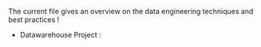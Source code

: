 The current file gives an overview on the data engineering techniques and best practices !

-  Datawarehouse Project :

